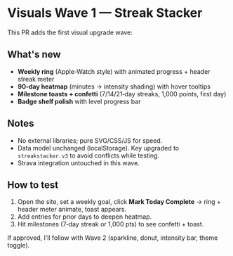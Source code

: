 # Visuals Wave 1 — Streak Stacker

This PR adds the first visual upgrade wave:

## What's new
- **Weekly ring** (Apple‑Watch style) with animated progress + header streak meter
- **90‑day heatmap** (minutes → intensity shading) with hover tooltips
- **Milestone toasts + confetti** (7/14/21‑day streaks, 1,000 points, first day)
- **Badge shelf polish** with level progress bar

## Notes
- No external libraries; pure SVG/CSS/JS for speed.
- Data model unchanged (localStorage). Key upgraded to `streakstacker.v3` to avoid conflicts while testing.
- Strava integration untouched in this wave.

## How to test
1. Open the site, set a weekly goal, click **Mark Today Complete** → ring + header meter animate, toast appears.
2. Add entries for prior days to deepen heatmap.
3. Hit milestones (7‑day streak or 1,000 pts) to see confetti + toast.

If approved, I’ll follow with Wave 2 (sparkline, donut, intensity bar, theme toggle).
